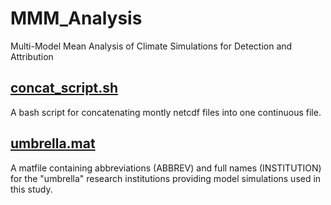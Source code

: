 # MMM_Analysis
Multi-Model Mean Analysis of Climate Simulations for Detection and Attribution

## [concat_script.sh](/concat_script.sh)
A bash script for concatenating montly netcdf files into one continuous file.

## [umbrella.mat](/umbrella.mat)
A matfile containing abbreviations (ABBREV) and full names (INSTITUTION) for
the "umbrella" research institutions providing model simulations used in this
study.
